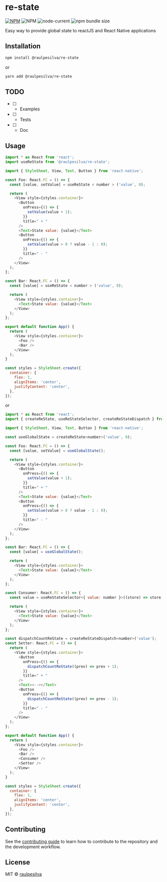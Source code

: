 # re-state

[![NPM](https://img.shields.io/npm/v/@raulpesilva/re-state.svg)](https://www.npmjs.com/package/@raulpesilva/re-state)
![NPM](https://img.shields.io/npm/l/@raulpesilva/re-state)
![node-current](https://img.shields.io/node/v/@raulpesilva/re-state)
![npm bundle size](https://img.shields.io/bundlephobia/min/@raulpesilva/re-state)

Easy way to provide global state to reactJS and React Native applications

## Installation

```sh
npm install @raulpesilva/re-state
```

or

```sh
yarn add @raulpesilva/re-state
```

## TODO

- [ ] - Examples
- [ ] - Tests
- [ ] - Doc

## Usage

```js
import * as React from 'react';
import useReState from '@raulpesilva/re-state';

import { StyleSheet, View, Text, Button } from 'react-native';

const Foo: React.FC = () => {
  const [value, setValue] = useReState < number > ('value', 0);

  return (
    <View style={styles.container}>
      <Button
        onPress={() => {
          setValue(value + 1);
        }}
        title=" + "
      />
      <Text>State value: {value}</Text>
      <Button
        onPress={() => {
          setValue(value > 0 ? value - 1 : 0);
        }}
        title=" - "
      />
    </View>
  );
};

const Bar: React.FC = () => {
  const [value] = useReState < number > ('value', 0);

  return (
    <View style={styles.container}>
      <Text>State value: {value}</Text>
    </View>
  );
};

export default function App() {
  return (
    <View style={styles.container}>
      <Foo />
      <Bar />
    </View>
  );
}

const styles = StyleSheet.create({
  container: {
    flex: 1,
    alignItems: 'center',
    justifyContent: 'center',
  },
});
```

or

```js
import * as React from 'react';
import { createReState, useReStateSelector, createReStateDispatch } from '@raulpesilva/re-state';

import { StyleSheet, View, Text, Button } from 'react-native';

const useGlobalState = createReState<number>('value', 0);

const Foo: React.FC = () => {
  const [value, setValue] = useGlobalState();

  return (
    <View style={styles.container}>
      <Button
        onPress={() => {
          setValue(value + 1);
        }}
        title=" + "
      />
      <Text>State value: {value}</Text>
      <Button
        onPress={() => {
          setValue(value > 0 ? value - 1 : 0);
        }}
        title=" - "
      />
    </View>
  );
};

const Bar: React.FC = () => {
  const [value] = useGlobalState();

  return (
    <View style={styles.container}>
      <Text>State value: {value}</Text>
    </View>
  );
};

const Consumer: React.FC = () => {
  const value = useReStateSelector<{ value: number }>((store) => store.value);

  return (
    <View style={styles.container}>
      <Text>State value: {value}</Text>
    </View>
  );
};

const dispatchCountReState = createReStateDispatch<number>('value');
const Setter: React.FC = () => {
  return (
    <View style={styles.container}>
      <Button
        onPress={() => {
          dispatchCountReState((prev) => prev + 1);
        }}
        title=" + "
      />
      <Text><--></Text>
      <Button
        onPress={() => {
          dispatchCountReState((prev) => prev - 1);
        }}
        title=" - "
      />
    </View>
  );
};

export default function App() {
  return (
    <View style={styles.container}>
      <Foo />
      <Bar />
      <Consumer />
      <Setter />
    </View>
  );
}

const styles = StyleSheet.create({
  container: {
    flex: 1,
    alignItems: 'center',
    justifyContent: 'center',
  },
});
```

## Contributing

See the [contributing guide](CONTRIBUTING.md) to learn how to contribute to the repository and the development workflow.

## License

MIT © [raulpesilva](https://github.com/raulpesilva)
